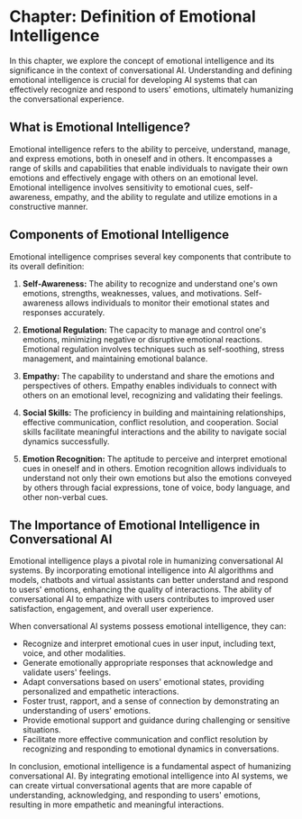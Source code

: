 Chapter: Definition of Emotional Intelligence
=============================================

In this chapter, we explore the concept of emotional intelligence and its significance in the context of conversational AI. Understanding and defining emotional intelligence is crucial for developing AI systems that can effectively recognize and respond to users' emotions, ultimately humanizing the conversational experience.

**What is Emotional Intelligence?**
-----------------------------------

Emotional intelligence refers to the ability to perceive, understand, manage, and express emotions, both in oneself and in others. It encompasses a range of skills and capabilities that enable individuals to navigate their own emotions and effectively engage with others on an emotional level. Emotional intelligence involves sensitivity to emotional cues, self-awareness, empathy, and the ability to regulate and utilize emotions in a constructive manner.

**Components of Emotional Intelligence**
----------------------------------------

Emotional intelligence comprises several key components that contribute to its overall definition:

1. **Self-Awareness:** The ability to recognize and understand one's own emotions, strengths, weaknesses, values, and motivations. Self-awareness allows individuals to monitor their emotional states and responses accurately.

2. **Emotional Regulation:** The capacity to manage and control one's emotions, minimizing negative or disruptive emotional reactions. Emotional regulation involves techniques such as self-soothing, stress management, and maintaining emotional balance.

3. **Empathy:** The capability to understand and share the emotions and perspectives of others. Empathy enables individuals to connect with others on an emotional level, recognizing and validating their feelings.

4. **Social Skills:** The proficiency in building and maintaining relationships, effective communication, conflict resolution, and cooperation. Social skills facilitate meaningful interactions and the ability to navigate social dynamics successfully.

5. **Emotion Recognition:** The aptitude to perceive and interpret emotional cues in oneself and in others. Emotion recognition allows individuals to understand not only their own emotions but also the emotions conveyed by others through facial expressions, tone of voice, body language, and other non-verbal cues.

**The Importance of Emotional Intelligence in Conversational AI**
-----------------------------------------------------------------

Emotional intelligence plays a pivotal role in humanizing conversational AI systems. By incorporating emotional intelligence into AI algorithms and models, chatbots and virtual assistants can better understand and respond to users' emotions, enhancing the quality of interactions. The ability of conversational AI to empathize with users contributes to improved user satisfaction, engagement, and overall user experience.

When conversational AI systems possess emotional intelligence, they can:

* Recognize and interpret emotional cues in user input, including text, voice, and other modalities.
* Generate emotionally appropriate responses that acknowledge and validate users' feelings.
* Adapt conversations based on users' emotional states, providing personalized and empathetic interactions.
* Foster trust, rapport, and a sense of connection by demonstrating an understanding of users' emotions.
* Provide emotional support and guidance during challenging or sensitive situations.
* Facilitate more effective communication and conflict resolution by recognizing and responding to emotional dynamics in conversations.

In conclusion, emotional intelligence is a fundamental aspect of humanizing conversational AI. By integrating emotional intelligence into AI systems, we can create virtual conversational agents that are more capable of understanding, acknowledging, and responding to users' emotions, resulting in more empathetic and meaningful interactions.
